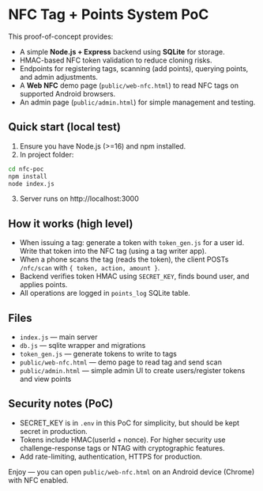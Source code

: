 # NFC Tag + Points System PoC

This proof-of-concept provides:
- A simple **Node.js + Express** backend using **SQLite** for storage.
- HMAC-based NFC token validation to reduce cloning risks.
- Endpoints for registering tags, scanning (add points), querying points, and admin adjustments.
- A **Web NFC** demo page (`public/web-nfc.html`) to read NFC tags on supported Android browsers.
- An admin page (`public/admin.html`) for simple management and testing.

## Quick start (local test)

1. Ensure you have Node.js (>=16) and npm installed.
2. In project folder:
```bash
cd nfc-poc
npm install
node index.js
```
3. Server runs on http://localhost:3000

## How it works (high level)
- When issuing a tag: generate a token with `token_gen.js` for a user id. Write that token into the NFC tag (using a tag writer app).
- When a phone scans the tag (reads the token), the client POSTs `/nfc/scan` with `{ token, action, amount }`.
- Backend verifies token HMAC using `SECRET_KEY`, finds bound user, and applies points.
- All operations are logged in `points_log` SQLite table.

## Files
- `index.js` — main server
- `db.js` — sqlite wrapper and migrations
- `token_gen.js` — generate tokens to write to tags
- `public/web-nfc.html` — demo page to read tag and send scan
- `public/admin.html` — simple admin UI to create users/register tokens and view points

## Security notes (PoC)
- SECRET_KEY is in `.env` in this PoC for simplicity, but should be kept secret in production.
- Tokens include HMAC(userId + nonce). For higher security use challenge-response tags or NTAG with cryptographic features.
- Add rate-limiting, authentication, HTTPS for production.

Enjoy — you can open `public/web-nfc.html` on an Android device (Chrome) with NFC enabled.


